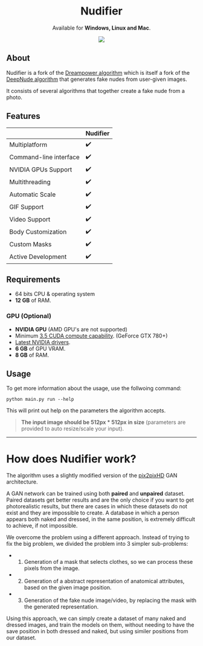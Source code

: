 <h1 align="center">Nudifier</h1>
<p align="center">
  Available for <strong>Windows, Linux and Mac</strong>.
</p>
<p align="center">
  <img src="https://badgen.net/github/license/giladleef/Nudifier" />
  </a>
</p>

## About

Nudifier is a fork of the [Dreampower algorithm](https://github.com/opendreamnet/dreampower) which is itself a fork of the [DeepNude algorithm](https://github.com/stacklikemind/deepnude_official) that generates fake nudes from user-given images.

It consists of several algorithms that together create a fake nude from a photo.

## Features

|                        | Nudifier |
| ---------------------- | ---------- |
| Multiplatform          | ✔️          | 
| Command-line interface | ✔️          | 
| NVIDIA GPUs Support    | ✔️          | 
| Multithreading         | ✔️          | 
| Automatic Scale        | ✔️          | 
| GIF Support            | ✔️          | 
| Video Support          | ✔️          | 
| Body Customization     | ✔️          | 
| Custom Masks           | ✔️          | 
| Active Development     | ✔️          | 

## Requirements

- 64 bits CPU & operating system
- **12 GB** of RAM.

### GPU (Optional)

- **NVIDIA GPU** (AMD GPU's are not supported)
- Minimum [3.5 CUDA compute capability](https://developer.nvidia.com/cuda-gpus). (GeForce GTX 780+)
- [Latest NVIDIA drivers](https://www.nvidia.com/Download/index.aspx).
- **6 GB** of GPU VRAM.
- **8 GB** of RAM.

## Usage

To get more information about the usage, use the follwoing command:
```
python main.py run --help
```

This will print out help on the parameters the algorithm accepts.

> **The input image should be 512px * 512px in size** (parameters are provided to auto resize/scale your input).

---

# How does Nudifier work?

The algorithm uses a slightly modified version of the [pix2pixHD](https://github.com/NVIDIA/pix2pixHD) GAN architecture.

A GAN network can be trained using both **paired** and **unpaired** dataset. Paired datasets get better results and are the only choice if you want to get photorealistic results, but there are cases in which these datasets do not exist and they are impossible to create. A database in which a person appears both naked and dressed, in the same position, is extremely difficult to achieve, if not impossible.

We overcome the problem using a different approach. Instead of trying to fix the big problem, we divided the problem into 3 simpler sub-problems:

- 1. Generation of a mask that selects clothes, so we can process these pixels from the image.
- 2. Generation of a abstract representation of anatomical attributes, based on the given image position.
- 3. Generation of the fake nude image/video, by replacing the mask with the generated representation.

Using this approach, we can simply create a dataset of many naked and dressed images, and train the models on them, without needing to have the save position in both dressed and naked, but using similer positions from our dataset.
